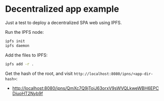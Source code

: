 # Decentralized app example
Just a test to deploy a decentralized SPA web using IPFS.

Run the IPFS node:
```bash
ipfs init
ipfs daemon
```

Add the files to IPFS:
```bash
ipfs add -r .
```

Get the hash of the root, and visit `http://localhost:8080/ipns/<app-dir-hash>`:
* [http://localhost:8080/ipns/QmXc7Q9jToiJ63orxV9sWVQLkweWBH6EPCDiuoHT2Nyb9f](http://localhost:8080/ipns/QmXc7Q9jToiJ63orxV9sWVQLkweWBH6EPCDiuoHT2Nyb9f)

